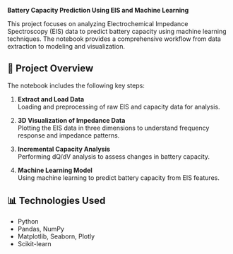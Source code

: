 **Battery Capacity Prediction Using EIS and Machine Learning**

This project focuses on analyzing Electrochemical Impedance Spectroscopy (EIS) data to predict battery capacity using machine learning techniques. The notebook provides a comprehensive workflow from data extraction to modeling and visualization.

## 📌 Project Overview

The notebook includes the following key steps:

1. **Extract and Load Data**  
   Loading and preprocessing of raw EIS and capacity data for analysis.

2. **3D Visualization of Impedance Data**  
   Plotting the EIS data in three dimensions to understand frequency response and impedance patterns.

3. **Incremental Capacity Analysis**  
   Performing dQ/dV analysis to assess changes in battery capacity.

4. **Machine Learning Model**  
   Using machine learning to predict battery capacity from EIS features.

## 📊 Technologies Used

- Python
- Pandas, NumPy
- Matplotlib, Seaborn, Plotly
- Scikit-learn


